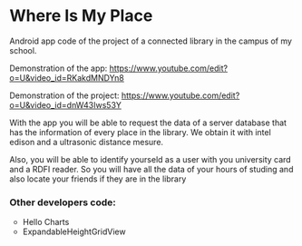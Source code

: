 <h1>Where Is My Place</h1>

Android app code of the project of a connected library in the campus of my school.

Demonstration of the app: https://www.youtube.com/edit?o=U&video_id=RKakdMNDYn8

Demonstration of the project: https://www.youtube.com/edit?o=U&video_id=dnW43Iws53Y

With the app you will be able to request the data of a server database that has the information of every place in the library. We obtain it with intel edison and a ultrasonic distance mesure.

Also, you will be able to identify yourseld as a user with you university card and a RDFI reader. So you will have all the data of your hours of studing and also locate your friends if they are in the library

<h3>Other developers code:</h3>
<ul>
<li type="circle">Hello Charts</li>
<li type="circle">ExpandableHeightGridView</li>
</ul>
